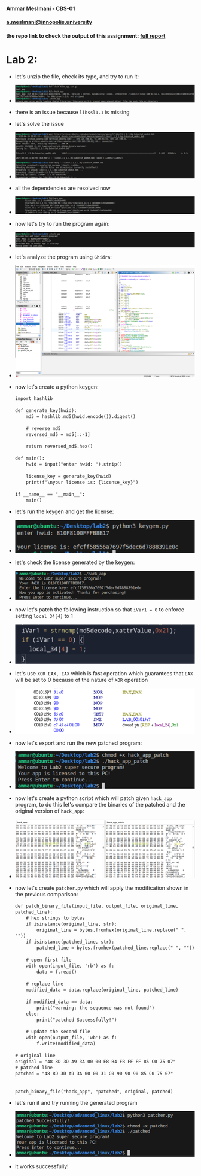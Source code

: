#### Ammar Meslmani - CBS-01

#### a.meslmani@innopolis.university

#### the repo link to check the output of this assignment: [full report](https://github.com/spaghetti-cod3r/advanced_linux/tree/main/lab2)

# Lab 2:

- let's unzip the file, check its type, and try to run it:
- ![img](assets/image1.png)
- there is an issue because `libssl1.1` is missing
- let's solve the issue
- ![img](assets/image2.png)
- all the dependencies are resolved now
- ![img](assets/image3.png)
- now let's try to run the program again:
- ![img](assets/image4.png)
- let's analyze the program using `Ghidra`:
- ![img](assets/image5.png)
- now let's create a python keygen:

  ```
  import hashlib

  def generate_key(hwid):
      md5 = hashlib.md5(hwid.encode()).digest()

      # reverse md5
      reversed_md5 = md5[::-1]

      return reversed_md5.hex()

  def main():
      hwid = input("enter hwid: ").strip()

      license_key = generate_key(hwid)
      print(f"\nyour license is: {license_key}")

  if __name__ == "__main__":
      main()
  ```
- let's run the keygen and get the license:
- ![img](assets/image6.png)
- let's check the license generated by the keygen:
- ![img](assets/image10.png)
- now let's patch the following instruction so that `iVar1 = 0` to enforce setting `local_34[4]` to 1
- ![img](assets/image7.png)
- let's use `XOR EAX, EAX` which is  fast operation which guarantees that `EAX` will be set to 0 because of the nature of `XOR` operation
- ![img](assets/image8.png)
- now let's export and run the new patched program:
- ![img](assets/image9.png)
- now let's create a python script which will patch given `hack_app` program, to do this let's compare the binaries of the patched and the original version of `hack_app`:
- ![img](assets/image11.png)
- now let's create `patcher.py` which will apply the modification shown in the previous comparison:

  ```
  def patch_binary_file(input_file, output_file, original_line, patched_line):
      # hex strings to bytes
      if isinstance(original_line, str):
          original_line = bytes.fromhex(original_line.replace(" ", ""))
      if isinstance(patched_line, str):
          patched_line = bytes.fromhex(patched_line.replace(" ", ""))

      # open first file
      with open(input_file, 'rb') as f:
          data = f.read()

      # replace line
      modified_data = data.replace(original_line, patched_line)

      if modified_data == data:
          print("warning: the sequence was not found")
      else:
          print("patched Successfully!")

      # update the second file
      with open(output_file, 'wb') as f:
          f.write(modified_data)

  # original line
  original = "48 8D 3D A9 3A 00 00 E8 B4 FB FF FF 85 C0 75 07"
  # patched line 
  patched = "48 8D 3D A9 3A 00 00 31 C0 90 90 90 85 C0 75 07"


  patch_binary_file("hack_app", "patched", original, patched)
  ```
- let's run it and try running the generated program
- ![img](assets/image12.png)
- it works successfully!
